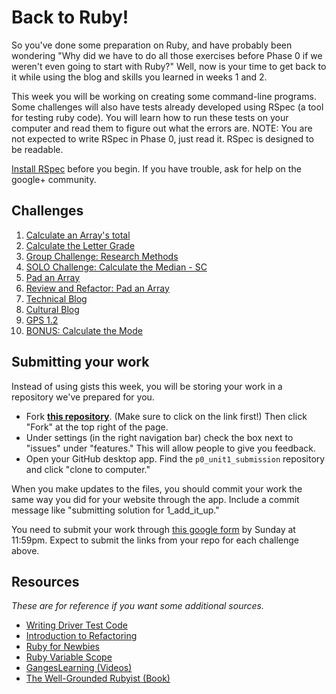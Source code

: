 # Back to Ruby!

So you've done some preparation on Ruby, and have probably been wondering "Why did we have to do all those exercises before Phase 0 if we weren't even going to start with Ruby?" Well, now is your time to get back to it while using the blog and skills you learned in weeks 1 and 2. 

This week you will be working on creating some command-line programs. Some challenges will also have tests already developed using RSpec (a tool for testing ruby code). You will learn how to run these tests on your computer and read them to figure out what the errors are. NOTE: You are not expected to write RSpec in Phase 0, just read it. RSpec is designed to be readable. 

[Install RSpec](http://code.tutsplus.com/tutorials/ruby-for-newbies-testing-with-rspec--net-21297) before you begin. If you have trouble, ask for help on the google+ community.


## Challenges
1. [Calculate an Array's total](1_add_it_up.md)
2. [Calculate the Letter Grade](2_calculate_letter_grade.md)
3. [Group Challenge: Research Methods](group_challenge_research_methods.md)
4. [SOLO Challenge: Calculate the Median - SC](4_calculate_median_solo_challenge.md)
5. [Pad an Array](5_pad_array.md)
6. [Review and Refactor: Pad an Array](6_rr_pad_array.md)
7. [Technical Blog](7_technical_blog.md)
8. [Cultural Blog](8_cultural_blog.md)
9. [GPS 1.2](9_gps1.2.md)
10. [BONUS: Calculate the Mode](10_BONUS_mode.md)


## Submitting your work
Instead of using gists this week, you will be storing your work in a repository we've prepared for you. 
- Fork [**this repository**](https://github.com/Devbootcamp/p0_unit1_submission). (Make sure to click on the link first!) Then click "Fork" at the top right of the page. 
- Under settings (in the right navigation bar) check the box next to "issues" under "features." This will allow people
  to give you feedback.
- Open your GitHub desktop app. Find the `p0_unit1_submission` repository and click "clone to computer." 

When you make updates to the files, you should commit your work the same way you did for your website through the app. Include a commit message like "submitting solution for 1_add_it_up."

You need to submit your work through [this google form]() by Sunday at 11:59pm. Expect to submit the links from your repo for each challenge above. 


## Resources
*These are for reference if you want some additional sources.* 
- [Writing Driver Test Code](https://gist.github.com/dbc-challenges/5aea3150ddec2aec1007)
- [Introduction to Refactoring](http://sourcemaking.com/refactoring/introduction-to-refactoring)   
- [Ruby for Newbies](http://net.tutsplus.com/sessions/ruby-for-newbies)  
- [Ruby Variable Scope](http://www.techotopia.com/index.php/Ruby_Variable_Scope) 
- [GangesLearning (Videos)](https://www.youtube.com/user/GangesLearning)
- [The Well-Grounded Rubyist (Book)](http://www.manning.com/black2/)  